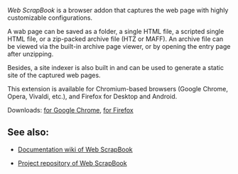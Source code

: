 *Web ScrapBook* is a browser addon that captures the web page with highly customizable configurations.

A wab page can be saved as a folder, a single HTML file, a scripted single HTML file, or a zip-packed archive file (HTZ or MAFF). An archive file can be viewed via the built-in archive page viewer, or by opening the entry page after unzipping.

Besides, a site indexer is also built in and can be used to generate a static site of the captured web pages.

This extension is available for Chromium-based browsers (Google Chrome, Opera, Vivaldi, etc.), and Firefox for Desktop and Android.

Downloads: [for Google Chrome](https://chrome.google.com/webstore/detail/web-scrapbook/oegnpmiddfljlloiklpkeelagaeejfai), [for Firefox](https://addons.mozilla.org/firefox/addon/web-scrapbook/)

## See also:

* [Documentation wiki of Web ScrapBook](https://github.com/danny0838/webscrapbook/wiki)

* [Project repository of Web ScrapBook](https://github.com/danny0838/webscrapbook)

